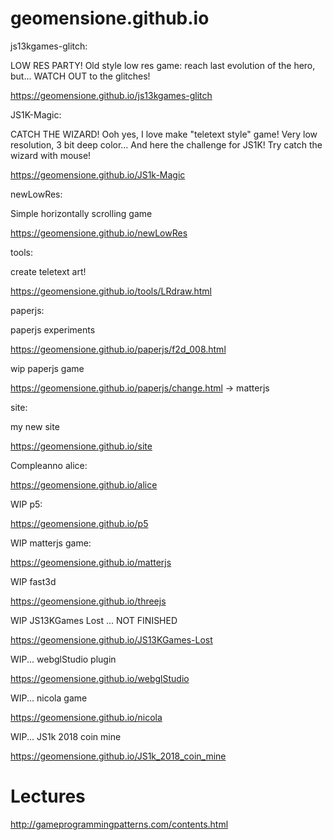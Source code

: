 # geomensione.github.io

js13kgames-glitch: 

LOW RES PARTY! Old style low res game: reach last evolution of the hero, but... WATCH OUT to the glitches!

https://geomensione.github.io/js13kgames-glitch

JS1K-Magic:

CATCH THE WIZARD! Ooh yes, I love make "teletext style" game! Very low resolution, 3 bit deep color... And here the challenge for JS1K! Try catch the wizard with mouse!

https://geomensione.github.io/JS1k-Magic

newLowRes:

Simple horizontally scrolling game

https://geomensione.github.io/newLowRes

tools:

create teletext art!

https://geomensione.github.io/tools/LRdraw.html

paperjs:

paperjs experiments

https://geomensione.github.io/paperjs/f2d_008.html

wip paperjs game

https://geomensione.github.io/paperjs/change.html -> matterjs

site:

my new site

https://geomensione.github.io/site

Compleanno alice:

https://geomensione.github.io/alice

WIP p5:

https://geomensione.github.io/p5

WIP matterjs game:

https://geomensione.github.io/matterjs

WIP fast3d

https://geomensione.github.io/threejs

WIP JS13KGames Lost ... NOT FINISHED

https://geomensione.github.io/JS13KGames-Lost

WIP... webglStudio plugin

https://geomensione.github.io/webglStudio

WIP... nicola game

https://geomensione.github.io/nicola

WIP... JS1k 2018 coin mine

https://geomensione.github.io/JS1k_2018_coin_mine


# Lectures

http://gameprogrammingpatterns.com/contents.html
